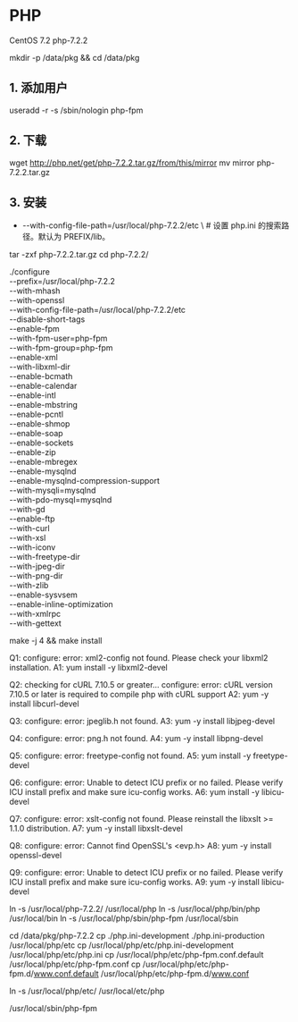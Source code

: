 PHP
===
CentOS 7.2
php-7.2.2

mkdir -p /data/pkg && cd /data/pkg

## 1. 添加用户
useradd -r -s /sbin/nologin php-fpm

## 2. 下载
wget http://php.net/get/php-7.2.2.tar.gz/from/this/mirror
mv mirror php-7.2.2.tar.gz

## 3. 安装
* --with-config-file-path=/usr/local/php-7.2.2/etc \ #  设置 php.ini 的搜索路径。默认为 PREFIX/lib。

tar -zxf php-7.2.2.tar.gz
cd php-7.2.2/

./configure \
--prefix=/usr/local/php-7.2.2 \
--with-mhash \
--with-openssl \
--with-config-file-path=/usr/local/php-7.2.2/etc \
--disable-short-tags \
--enable-fpm \
--with-fpm-user=php-fpm \
--with-fpm-group=php-fpm \
--enable-xml \
--with-libxml-dir \
--enable-bcmath \
--enable-calendar \
--enable-intl \
--enable-mbstring \
--enable-pcntl \
--enable-shmop \
--enable-soap \
--enable-sockets \
--enable-zip \
--enable-mbregex \
--enable-mysqlnd \
--enable-mysqlnd-compression-support \
--with-mysqli=mysqlnd \
--with-pdo-mysql=mysqlnd \
--with-gd \
--enable-ftp \
--with-curl \
--with-xsl \
--with-iconv \
--with-freetype-dir \
--with-jpeg-dir \
--with-png-dir \
--with-zlib \
--enable-sysvsem \
--enable-inline-optimization \
--with-xmlrpc \
--with-gettext

make -j 4 && make install

Q1: configure: error: xml2-config not found. Please check your libxml2 installation.
A1: yum install -y libxml2-devel

Q2: checking for cURL 7.10.5 or greater... configure: error: cURL version 7.10.5 or later is required to compile php with cURL support
A2: yum -y install libcurl-devel

Q3: configure: error: jpeglib.h not found.
A3: yum -y install libjpeg-devel

Q4: configure: error: png.h not found.
A4: yum -y install libpng-devel
 
Q5: configure: error: freetype-config not found.
A5: yum install -y freetype-devel

Q6: configure: error: Unable to detect ICU prefix or no failed. Please verify ICU install prefix and make sure icu-config works.
A6: yum install -y libicu-devel

Q7: configure: error: xslt-config not found. Please reinstall the libxslt >= 1.1.0 distribution.
A7: yum -y install libxslt-devel

Q8: configure: error: Cannot find OpenSSL's <evp.h>
A8: yum -y install openssl-devel

Q9: configure: error: Unable to detect ICU prefix or no failed. Please verify ICU install prefix and make sure icu-config works.
A9: yum -y install libicu-devel

ln -s /usr/local/php-7.2.2/ /usr/local/php
ln -s /usr/local/php/bin/php /usr/local/bin
ln -s /usr/local/php/sbin/php-fpm /usr/local/sbin


cd /data/pkg/php-7.2.2
cp ./php.ini-development ./php.ini-production  /usr/local/php/etc
cp /usr/local/php/etc/php.ini-development /usr/local/php/etc/php.ini
cp /usr/local/php/etc/php-fpm.conf.default /usr/local/php/etc/php-fpm.conf
cp /usr/local/php/etc/php-fpm.d/www.conf.default /usr/local/php/etc/php-fpm.d/www.conf

ln -s /usr/local/php/etc/  /usr/local/etc/php

/usr/local/sbin/php-fpm










